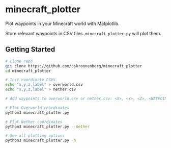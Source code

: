 # minecraft_plotter
Plot waypoints in your Minecraft world with Matplotlib.

Store relevant waypoints in CSV files. `minecraft_plotter.py` will plot them.

## Getting Started
```bash
# Clone repo
git clone https://github.com/cskroonenberg/minecraft_plotter
cd minecraft_plotter

# Init coordinate CSVs
echo "x,y,z,label" > overworld.csv
echo "x,y,z,label" > nether.csv

# Add waypoints to overworld.csv or nether.csv: <X>, <Y>, <Z>, <WAYPOINT-LABEL>

# Plot Overworld coordinates
python3 minecraft_plotter.py

# Plot Nether coordinates
python3 minecraft_plotter.py --nether

# See all plotting options
python3 minecraft_plotter.py -h
```

